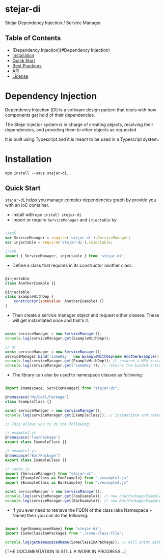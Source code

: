 # stejar-di
Stejar Dependency Injection / Service Manager

## Table of Contents

- [Dependency Injection](#Dependency Injection)
- [Installation](#installation)
- [Quick Start](#quick-start)
- [Best Practices](#bestpractices)
- [API](#api)
- [License](#license)

# Dependency Injection

Dependency Injection (DI) is a software design pattern that deals with how components get hold of their dependencies.

The Stejar injector system is in charge of creating objects, resolving their dependencies, and providing them to other objects as requested.

It is built using Typescript and it is meant to be used in a Typescript system.

# Installation

`npm install --save stejar-di`.

## Quick Start

`stejar-di` helps you manage complex dependencies graph by provide you with an IoC container.

- install with `npm install stejar-di`
- import or require `ServiceManager` and `injectable` by
```js

//es5
var ServiceManager = require('stejar-di').ServiceManager;
var injectable = require('stejar-di').injectable;

//es6
import { ServiceManager, injectable } from 'stejar-di';

```

- Define a class that requires in its constructor another class:
```js

@injectable
class AnotherExample {}

@injectable
class ExampleWithDep {
    constructor(someValue: AnotherExample) {}
}
```

- Then create a service manager object and request either classes. These will get instantiated once and that's it.

```js

const serviceManager = new ServiceManager();
console.log(serviceManager.get(ExampleWithDep));

// or
const serviceManager = new ServiceManager();
serviceManager.bind('someKey', new ExampleWithDep(new AnotherExample());
console.log(serviceManager.get(ExampleWithDep)); // returns a NEW instance of the ExampleWithDeb as well as saving it under the name "ExampleWithDep"
console.log(serviceManager.get('someKey')); // returns the binded instance
```

- The library can also be used to namespace classes as following:

 ```js

 import {namespace, ServiceManager} from "stejar-di";

 @namespace('My/Cool/Package')
 class ExampleClass {}

 const serviceManager = new ServiceManager();
 console.log(serviceManager.get(ExampleClass)); // instantiate and returns the instance but also saves the reference unde the name "My/Cool/Package/ExampleClass"

 // This allows you to do the following:

 // example1.js
 @namespace('Foo/Package')
 export class ExampleClass {}

 // example2.js
 @namespace('Bar/Package')
 export class ExampleClass {}

 // index.js
 import {ServiceManager} from "stejar-di";
 import {ExampleClass as FooExample} from "./example1.js"
 import {ExampleClass as BarExample} from "./example2.js"

 const serviceManager = new ServiceManager();
 console.log(serviceManager.get(FooExample)); // new Foo/Package/ExampleClass
 console.log(serviceManager.get(BarExample)); // new Bar/Package/ExampleClass

 ```

 - If you ever need to retrieve the FQDN of the class (aka Namespace + Name) then you can do the following:

 ```js

 import {getNamespacedName} from "stejar-di";
 import {SomeClassInAPackage} from "./some-class-file";

 console.log(getNamespacedName(SomeClassInAPackage)); // will print either "SomeClassInAPackage" if no namespace is present or "[namespace_you_provided]/SomeClassInAPackage" if you provided a @namespace.

 ```

[THE DOCUMENTATION IS STILL A WORK IN PROGRESS...]
